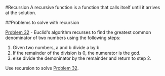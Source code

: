 #Recursion
A recursive function is a function that calls itself until it arrives at the solution.

##Problems to solve with recursion

[Problem 32](p/p32.md) - Euclid's algorithm recurses to find the greatest common denominator of two numbers using the following steps:

1. Given two numbers, a and b divide a by b
2. If the remainder of the division is 0, the numerator is the gcd.
3. else divide the demoninator by the remainder and return to step 2.

Use recursion to solve [Problem 32](../p/p32.md).

